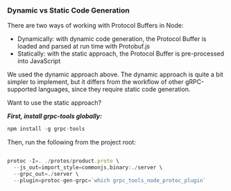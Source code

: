 
### Dynamic vs Static Code Generation

There are two ways of working with Protocol Buffers in Node:

- Dynamically: with dynamic code generation, the Protocol Buffer is loaded and parsed at run time with Protobuf.js
- Statically: with the static approach, the Protocol Buffer is pre-processed into JavaScript

We used the dynamic approach above. The dynamic approach is quite a bit simpler to implement, but it differs from the workflow of other gRPC-supported languages, since they require static code generation.

Want to use the static approach?


***First, install grpc-tools globally:***

```js
npm install -g grpc-tools
```
Then, run the following from the project root:

```js

protoc -I=. ./protos/product.proto \
  --js_out=import_style=commonjs,binary:./server \
  --grpc_out=./server \
  --plugin=protoc-gen-grpc=`which grpc_tools_node_protoc_plugin`

```